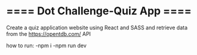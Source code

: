 # ==== Dot Challenge-Quiz App ====
Create a quiz application website using React and SASS and retrieve data from the https://opentdb.com/ API

how to run:
-npm i
-npm run dev
